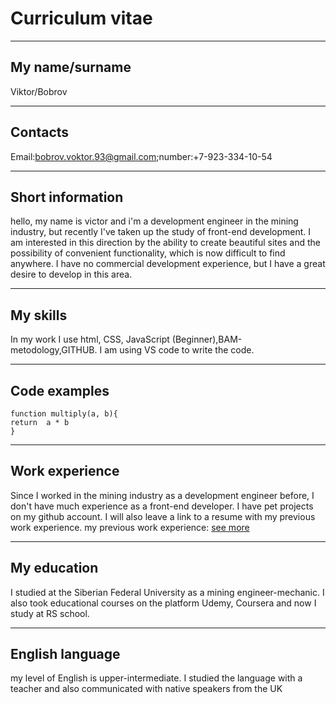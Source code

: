 # Curriculum vitae
******
## My name/surname
Viktor/Bobrov
******
## Contacts
Email:bobrov.voktor.93@gmail.com;number:+7-923-334-10-54
******
## Short information
hello, my name is victor and i'm a development engineer in the mining industry, but recently I've taken up the study of front-end development.
I am interested in this direction by the ability to create beautiful sites and the possibility of convenient functionality, which is now difficult to find anywhere.
I have no commercial development experience, but I have a great desire to develop in this area.
******
## My skills
In my work I use html, CSS, JavaScript (Beginner),BAM-metodology,GITHUB.
I am using VS code to write the code.
******
## Code examples
```
function multiply(a, b){
return  a * b
}
```
******
## Work experience
Since I worked in the mining industry as a development engineer before, I don't have much experience as a front-end developer. I have pet projects on my github account. I will also leave a link to a resume with my previous work experience.
my previous work experience: [see more](https://krasnoyarsk.hh.ru/resume/cb449c04ff03c632980039ed1f4f4b53555468)
******
## My education
I studied at the Siberian Federal University as a mining engineer-mechanic. I also took educational courses on the platform Udemy, Coursera and now I study at RS school.
******
## English language
my level of English is upper-intermediate. I studied the language with a teacher and also communicated with native speakers from the UK